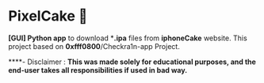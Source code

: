 # PixelCake 👾
 **[GUI] Python app** to download ***.ipa** files from **iphoneCake** website.
This project based on **0xfff0800**/Checkra1n-app Project.

****- Disclaimer :
**This was made **solely for educational purposes**, and the end-user takes all responsibilities if used in bad way.**

